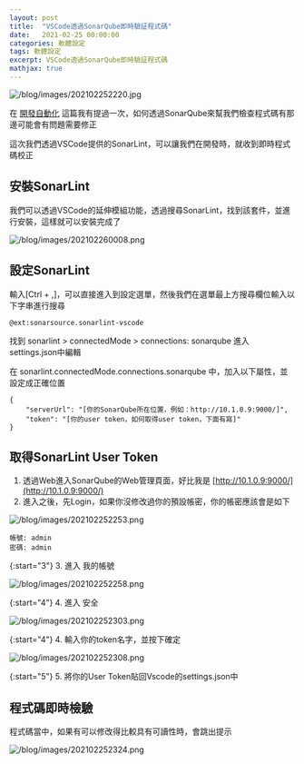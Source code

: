 ```yaml
---
layout: post
title:  "VSCode透過SonarQube即時驗証程式碼"
date:   2021-02-25 00:00:00
categories: 軟體設定
tags: 軟體設定
excerpt: VSCode透過SonarQube即時驗証程式碼
mathjax: true
---
```


![/blog/images/202102252220.jpg](/blog/images/202102252220.jpg)

在 [開發自動化](/blog/2020/05/11/開發自動化/) 這篇我有提過一次，如何透過SonarQube來幫我們檢查程式碼有那邊可能會有問題需要修正

這次我們透過VSCode提供的SonarLint，可以讓我們在開發時，就收到即時程式碼校正

## 安裝SonarLint

我們可以透過VSCode的延伸模組功能，透過搜尋SonarLint，找到該套件，並進行安裝，這樣就可以安裝完成了

![/blog/images/202102260008.png](/blog/images/202102260008.png)

## 設定SonarLint

輸入[Ctrl + ,]，可以直接進入到設定選單，然後我們在選單最上方搜尋欄位輸入以下字串進行搜尋

```
@ext:sonarsource.sonarlint-vscode
```

找到 sonarlint > connectedMode > connections: sonarqube 進入settings.json中編輯

在 sonarlint.connectedMode.connections.sonarqube 中，加入以下屬性，並設定成正確位置

```
{ 
    "serverUrl": "[你的SonarQube所在位置，例如：http://10.1.0.9:9000/]", 
    "token": "[你的user token，如何取得user token，下面有寫]" 
}
```

## 取得SonarLint User Token

1. 透過Web進入SonarQube的Web管理頁面，好比我是 [http://10.1.0.9:9000/](http://10.1.0.9:9000/)
2. 進入之後，先Login，如果你沒修改過你的預設帳密，你的帳密應該會是如下

![/blog/images/202102252253.png](/blog/images/202102252253.png)

```
帳號: admin
密碼: admin
```

{:start="3"}
3. 進入 我的帳號

![/blog/images/202102252258.png](/blog/images/202102252258.png)

{:start="4"}
4. 進入 安全

![/blog/images/202102252303.png](/blog/images/202102252303.png)

{:start="4"}
4. 輸入你的token名字，並按下確定

![/blog/images/202102252308.png](/blog/images/202102252308.png)

{:start="5"}
5. 將你的User Token貼回Vscode的settings.json中

## 程式碼即時檢驗

程式碼當中，如果有可以修改得比較具有可讀性時，會跳出提示

![/blog/images/202102252324.png](/blog/images/202102252324.png)